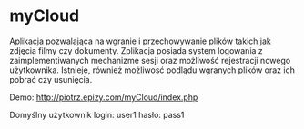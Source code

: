 # myCloud

Aplikacja pozwalająca na wgranie i przechowywanie plików takich jak zdjęcia filmy czy dokumenty. Zplikacja posiada system logowania z zaimplementiwanych mechanizme sesji oraz możliwość rejestracji nowego użytkownika. Istnieje, również możliwosć podlądu wgranych plików oraz ich pobrać czy usunięcia.

Demo: http://piotrz.epizy.com/myCloud/index.php

Domyślny użytkownik
login: user1
hasło: pass1
